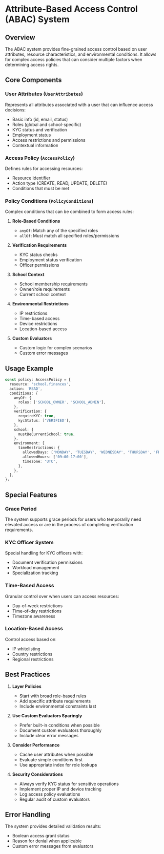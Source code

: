 # Attribute-Based Access Control (ABAC) System

## Overview

The ABAC system provides fine-grained access control based on user attributes, resource characteristics, and environmental conditions. It allows for complex access policies that can consider multiple factors when determining access rights.

## Core Components

### User Attributes (`UserAttributes`)

Represents all attributes associated with a user that can influence access decisions:

- Basic info (id, email, status)
- Roles (global and school-specific)
- KYC status and verification
- Employment status
- Access restrictions and permissions
- Contextual information

### Access Policy (`AccessPolicy`)

Defines rules for accessing resources:

- Resource identifier
- Action type (CREATE, READ, UPDATE, DELETE)
- Conditions that must be met

### Policy Conditions (`PolicyConditions`)

Complex conditions that can be combined to form access rules:

1. **Role-Based Conditions**

   - `anyOf`: Match any of the specified roles
   - `allOf`: Must match all specified roles/permissions

2. **Verification Requirements**

   - KYC status checks
   - Employment status verification
   - Officer permissions

3. **School Context**

   - School membership requirements
   - Owner/role requirements
   - Current school context

4. **Environmental Restrictions**

   - IP restrictions
   - Time-based access
   - Device restrictions
   - Location-based access

5. **Custom Evaluators**
   - Custom logic for complex scenarios
   - Custom error messages

## Usage Example

```typescript
const policy: AccessPolicy = {
  resource: 'school.finances',
  action: 'READ',
  conditions: {
    anyOf: {
      roles: ['SCHOOL_OWNER', 'SCHOOL_ADMIN'],
    },
    verification: {
      requireKYC: true,
      kycStatus: ['VERIFIED'],
    },
    school: {
      mustBeCurrentSchool: true,
    },
    environment: {
      timeRestrictions: {
        allowedDays: ['MONDAY', 'TUESDAY', 'WEDNESDAY', 'THURSDAY', 'FRIDAY'],
        allowedHours: ['09:00-17:00'],
        timezone: 'UTC',
      },
    },
  },
};
```

## Special Features

### Grace Period

The system supports grace periods for users who temporarily need elevated access or are in the process of completing verification requirements.

### KYC Officer System

Special handling for KYC officers with:

- Document verification permissions
- Workload management
- Specialization tracking

### Time-Based Access

Granular control over when users can access resources:

- Day-of-week restrictions
- Time-of-day restrictions
- Timezone awareness

### Location-Based Access

Control access based on:

- IP whitelisting
- Country restrictions
- Regional restrictions

## Best Practices

1. **Layer Policies**

   - Start with broad role-based rules
   - Add specific attribute requirements
   - Include environmental constraints last

2. **Use Custom Evaluators Sparingly**

   - Prefer built-in conditions when possible
   - Document custom evaluators thoroughly
   - Include clear error messages

3. **Consider Performance**

   - Cache user attributes when possible
   - Evaluate simple conditions first
   - Use appropriate index for role lookups

4. **Security Considerations**
   - Always verify KYC status for sensitive operations
   - Implement proper IP and device tracking
   - Log access policy evaluations
   - Regular audit of custom evaluators

## Error Handling

The system provides detailed validation results:

- Boolean access grant status
- Reason for denial when applicable
- Custom error messages from evaluators
